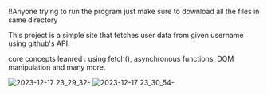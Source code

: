 !!Anyone trying to run the program just make sure to download all the files in same directory

This project is a simple site that fetches user data from given username using github's API.

core concepts leanred : 
using fetch(), asynchronous functions, DOM manipulation and many more.

![2023-12-17 23_29_32-](https://github.com/rishavPoudelZ/github-user-fetch/assets/154069771/a4a8c5ed-e852-491f-a06c-1324ecefdcf8)
![2023-12-17 23_30_54-](https://github.com/rishavPoudelZ/github-user-fetch/assets/154069771/f7ae2d7a-7e0c-41c6-8d57-7bd244d35ca7)
